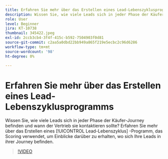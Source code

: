 ```yaml
---
title: Erfahren Sie mehr über das Erstellen eines Lead-Lebenszyklusprogramms
description: Wissen Sie, wie viele Leads sich in jeder Phase der Käufer-Journey befinden und wann der Vertrieb sie kontaktieren sollte? Erfahren Sie mehr über das Erstellen eines [!UICONTROL Lead-Lebenszyklus] -Programm, das Scoring verwendet, um Einblicke darüber zu erhalten, wo sich Ihre Leads in ihrer Journey befinden.
role: User
level: Beginner
jira: KT-10738
thumbnail: 345422.jpeg
exl-id: 2ccb3cb4-3f4f-415c-b592-7504903f0d81
source-git-commit: c2aa5a0dbd22bb949a865f219e5ecbc2c96d6286
workflow-type: tm+mt
source-wordcount: '98'
ht-degree: 0%

---
```


# Erfahren Sie mehr über das Erstellen eines Lead-Lebenszyklusprogramms

Wissen Sie, wie viele Leads sich in jeder Phase der Käufer-Journey befinden und wann der Vertrieb sie kontaktieren sollte? Erfahren Sie mehr über das Erstellen eines [!UICONTROL Lead-Lebenszyklus] -Programm, das Scoring verwendet, um Einblicke darüber zu erhalten, wo sich Ihre Leads in ihrer Journey befinden.

>[!VIDEO](https://video.tv.adobe.com/v/345422/?quality=12&learn=on)
